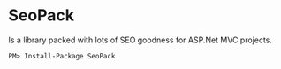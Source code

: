 # SeoPack

Is a library packed with lots of SEO goodness for ASP.Net MVC projects.

```
PM> Install-Package SeoPack
```

